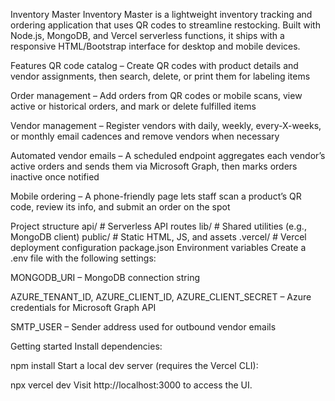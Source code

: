 Inventory Master
Inventory Master is a lightweight inventory tracking and ordering application that uses QR codes to streamline restocking. Built with Node.js, MongoDB, and Vercel serverless functions, it ships with a responsive HTML/Bootstrap interface for desktop and mobile devices.

Features
QR code catalog – Create QR codes with product details and vendor assignments, then search, delete, or print them for labeling items

Order management – Add orders from QR codes or mobile scans, view active or historical orders, and mark or delete fulfilled items

Vendor management – Register vendors with daily, weekly, every-X-weeks, or monthly email cadences and remove vendors when necessary

Automated vendor emails – A scheduled endpoint aggregates each vendor’s active orders and sends them via Microsoft Graph, then marks orders inactive once notified

Mobile ordering – A phone-friendly page lets staff scan a product’s QR code, review its info, and submit an order on the spot

Project structure
api/                    # Serverless API routes
lib/                    # Shared utilities (e.g., MongoDB client)
public/                 # Static HTML, JS, and assets
.vercel/                # Vercel deployment configuration
package.json
Environment variables
Create a .env file with the following settings:

MONGODB_URI – MongoDB connection string

AZURE_TENANT_ID, AZURE_CLIENT_ID, AZURE_CLIENT_SECRET – Azure credentials for Microsoft Graph API

SMTP_USER – Sender address used for outbound vendor emails

Getting started
Install dependencies:

npm install
Start a local dev server (requires the Vercel CLI):

npx vercel dev
Visit http://localhost:3000 to access the UI.
